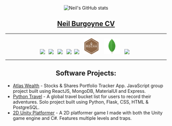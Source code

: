 <div align="center">
  
![Neil's GitHub stats](https://github-readme-stats.vercel.app/api?username=Neil-Burgoyne&show_icons=true&theme=radical)
  
</div>

<div align="center">
  
## [Neil Burgoyne CV](https://github.com/Neil-Burgoyne/Neil-Burgoyne/blob/main/Neil%20Burgoyne%20CV.pdf)
 
</div>

<div align="center">
  
<hr>
<img src="https://cdn.jsdelivr.net/gh/devicons/devicon/icons/python/python-original-wordmark.svg" height=50px/> &nbsp;
<img src="https://cdn.jsdelivr.net/gh/devicons/devicon/icons/css3/css3-original-wordmark.svg" height=50px/> &nbsp;
<img src="https://cdn.jsdelivr.net/gh/devicons/devicon/icons/html5/html5-original-wordmark.svg" height=50px /> &nbsp;
<img src="https://cdn.jsdelivr.net/gh/devicons/devicon/icons/javascript/javascript-original.svg" height=50px/>&nbsp;
<img src="https://cdn.jsdelivr.net/gh/devicons/devicon/icons/react/react-original-wordmark.svg" height=50px/>&nbsp;
<img hspace="5" height="50px" src="https://github.com/devicons/devicon/blob/v2.15.1/icons/mocha/mocha-plain.svg">
<img hspace="5" height="50px" src="https://github.com/devicons/devicon/blob/v2.15.1/icons/mongodb/mongodb-original.svg">
<img hspace="5" height="50px" src="https://cdn.jsdelivr.net/npm/devicons@1.8.0/!SVG/java.svg" height=50px/>&nbsp;
<hr>
</div>

<div align="center">

## Software Projects:

</div>

- [Atlas Wealth](https://github.com/Neil-Burgoyne/Shares-Portfolio-Application) - Stocks & Shares Portfolio Tracker App. JavaScript group project built using ReactJS, MongoDB, MaterialUI and Express.
- [Python Travel](https://github.com/Neil-Burgoyne/Python-Project) - A global travel bucket list for users to record their adventures. Solo project built using Python, Flask, CSS, HTML & PostgreSQL.
- [2D Unity Platformer](https://github.com/Neil-Burgoyne/2D-Unity-Game) - A 2D platformer game I made with both the Unity game engine and C#. Features multiple levels and traps.
